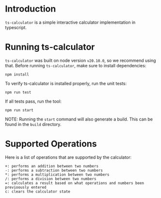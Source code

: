 # Introduction
`ts-calculator` is a simple interactive calculator implementation in typescript.

# Running ts-calculator
`ts-calculator` was built on node version `v20.10.0`, so we recommend using that. Before running `ts-calculator`, make sure to install dependencies:
```
npm install
```

To verify ts-calculator is installed properly, run the unit tests:
```
npm run test
```

If all tests pass, run the tool:
```
npm run start
```

NOTE: Running the `start` command will also generate a build. This can be found in the `build` directory.

# Supported Operations
Here is a list of operations that are supported by the calculator:
```
+: performs an addition between two numbers
-: performs a subtraction between two numbers
*: performs a multiplication between two numbers
/: performs a division between two numbers
=: calculates a result based on what operations and numbers been previoously entered
c: clears the calculator state
```